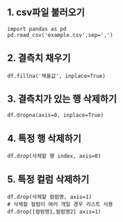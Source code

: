 ## 1. csv파일 불러오기
```
import pandas as pd
pd.read_csv('example.csv',sep=',')
```

## 2. 결측치 채우기
```
df.fillna('채울값', inplace=True)
```

## 3. 결측치가 있는 행 삭제하기
```
df.dropna(axis=0, inplace=True)
```

## 4. 특정 행 삭제하기
```
df.drop(삭제할 행 index, axis=0)
```

## 5. 특정 컬럼 삭제하기
```
df.drop(삭제할 컬럼명, axis=1)
# 삭제할 컬럼이 여러 개일 경우 리스트 사용
df.drop([컬럼명1,컬럼명2] axis=1)  
```
